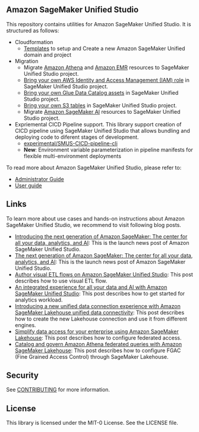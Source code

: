 ## Amazon SageMaker Unified Studio

This repository contains utilities for Amazon SageMaker Unified Studio. It is structured as follows:
- Cloudformation
    - [Templates](https://github.com/aws/Unified-Studio-for-Amazon-Sagemaker/tree/main/cloudformation) to setup and Create a new Amazon SageMaker Unified domain and project
- Migration 
    - Migrate [Amazon Athena](https://github.com/aws/Unified-Studio-for-Amazon-Sagemaker/tree/main/migration/athena) and [Amazon EMR](https://github.com/aws/Unified-Studio-for-Amazon-Sagemaker/tree/main/migration/emr) resources to SageMaker Unified Studio project. 
    - [Bring your own AWS Identity and Access Management (IAM) role](https://github.com/aws/Unified-Studio-for-Amazon-Sagemaker/tree/main/migration/bring-your-own-role) in SageMaker Unified Studio project.
    - [Bring your own Glue Data Catalog assets](https://github.com/aws/Unified-Studio-for-Amazon-Sagemaker/tree/main/migration/bring-your-own-gdc-assets) in SageMaker Unified Studio project.
    - [Bring your own S3 tables](https://github.com/aws/Unified-Studio-for-Amazon-Sagemaker/tree/main/migration/bring-your-own-s3-tables) in SageMaker Unified Studio project.
    - Migrate [Amazon SageMaker AI](https://github.com/aws/Unified-Studio-for-Amazon-Sagemaker/tree/main/migration/sagemaker-ai) resources to SageMaker Unified Studio project. 
- Expriemental CICD Pipeline support.  This library support creation of CICD pipeline using SageMaker Unified Studio that allows bundling and deploying code to diferent stages of development. 
    - [experimental/SMUS-CICD-pipeline-cli](https://github.com/aws/Unified-Studio-for-Amazon-Sagemaker/tree/main/experimental/SMUS-CICD-pipeline-cli)
    - **New**: Environment variable parameterization in pipeline manifests for flexible multi-environment deployments


To read more about Amazon SageMaker Unified Studio, please refer to:
- [Administrator Guide](https://docs.aws.amazon.com/sagemaker-unified-studio/latest/adminguide/what-is-sagemaker-unified-studio.html)
- [User guide](https://docs.aws.amazon.com/sagemaker-unified-studio/latest/userguide/what-is-sagemaker-unified-studio.html)

## Links
To learn more about use cases and hands-on instructions about Amazon SageMaker Unified Studio, we recommend to visit following blog posts.

- [Introducing the next generation of Amazon SageMaker: The center for all your data, analytics, and AI](https://aws.amazon.com/blogs/aws/introducing-the-next-generation-of-amazon-sagemaker-the-center-for-all-your-data-analytics-and-ai/): This is the launch news post of Amazon SageMaker Unified Studio.
- [The next generation of Amazon SageMaker: The center for all your data, analytics, and AI](https://aws.amazon.com/blogs/big-data/the-next-generation-of-amazon-sagemaker-the-center-for-all-your-data-analytics-and-ai/): This is the launch news post of Amazon SageMaker Unified Studio.
- [Author visual ETL flows on Amazon SageMaker Unified Studio](https://aws.amazon.com/blogs/big-data/author-visual-etl-flows-on-amazon-sagemaker-unified-studio/): This post describes how to use visual ETL flow.
- [An integrated experience for all your data and AI with Amazon SageMaker Unified Studio](https://aws.amazon.com/blogs/big-data/an-integrated-experience-for-all-your-data-and-ai-with-amazon-sagemaker-unified-studio/): This post describes how to get started for analytics workload.
- [Introducing a new unified data connection experience with Amazon SageMaker Lakehouse unified data connectivity](https://aws.amazon.com/blogs/big-data/introducing-a-new-unified-data-connection-experience-with-amazon-sagemaker-lakehouse-data-connectivity/): This post describes how to create the new Lakehouse connection and use it from different engines.
- [Simplify data access for your enterprise using Amazon SageMaker Lakehouse](https://aws.amazon.com/blogs/big-data/simplify-data-access-for-your-enterprise-using-amazon-sagemaker-lakehouse/): This post describes how to configure federated access.
- [Catalog and govern Amazon Athena federated queries with Amazon SageMaker Lakehouse](https://aws.amazon.com/blogs/big-data/catalog-and-govern-amazon-athena-federated-queries-with-amazon-sagemaker-lakehouse/): This post describes how to configure FGAC (Fine Grained Access Control) through SageMaker Lakehouse.


## Security

See [CONTRIBUTING](CONTRIBUTING.md#security-issue-notifications) for more information.

## License

This library is licensed under the MIT-0 License. See the LICENSE file.

